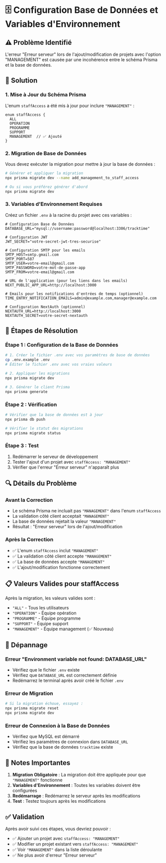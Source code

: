 # 🗄️ Configuration Base de Données et Variables d'Environnement

## ⚠️ **Problème Identifié**

L'erreur "Erreur serveur" lors de l'ajout/modification de projets avec l'option "MANAGEMENT" est causée par une incohérence entre le schéma Prisma et la base de données.

## 🔧 **Solution**

### **1. Mise à Jour du Schéma Prisma**

L'enum `staffAccess` a été mis à jour pour inclure `"MANAGEMENT"` :

```prisma
enum staffAccess {
  ALL
  OPERATION
  PROGRAMME
  SUPPORT
  MANAGEMENT  // ✅ Ajouté
}
```

### **2. Migration de Base de Données**

Vous devez exécuter la migration pour mettre à jour la base de données :

```bash
# Générer et appliquer la migration
npx prisma migrate dev --name add_management_to_staff_access

# Ou si vous préférez générer d'abord
npx prisma migrate dev
```

### **3. Variables d'Environnement Requises**

Créez un fichier `.env` à la racine du projet avec ces variables :

```env
# Configuration Base de Données
DATABASE_URL="mysql://username:password@localhost:3306/tracktime"

# Configuration JWT
JWT_SECRET="votre-secret-jwt-tres-securise"

# Configuration SMTP pour les emails
SMTP_HOST=smtp.gmail.com
SMTP_PORT=587
SMTP_USER=votre-email@gmail.com
SMTP_PASSWORD=votre-mot-de-passe-app
SMTP_FROM=votre-email@gmail.com

# URL de l'application (pour les liens dans les emails)
NEXT_PUBLIC_APP_URL=http://localhost:3000

# Emails pour les notifications d'entrées de temps (optionnel)
TIME_ENTRY_NOTIFICATION_EMAILS=admin@example.com,manager@example.com

# Configuration NextAuth (optionnel)
NEXTAUTH_URL=http://localhost:3000
NEXTAUTH_SECRET=votre-secret-nextauth
```

## 🚀 **Étapes de Résolution**

### **Étape 1 : Configuration de la Base de Données**
```bash
# 1. Créer le fichier .env avec vos paramètres de base de données
cp .env.example .env
# Éditer le fichier .env avec vos vraies valeurs

# 2. Appliquer les migrations
npx prisma migrate dev

# 3. Générer le client Prisma
npx prisma generate
```

### **Étape 2 : Vérification**
```bash
# Vérifier que la base de données est à jour
npx prisma db push

# Vérifier le statut des migrations
npx prisma migrate status
```

### **Étape 3 : Test**
1. Redémarrer le serveur de développement
2. Tester l'ajout d'un projet avec `staffAccess: "MANAGEMENT"`
3. Vérifier que l'erreur "Erreur serveur" n'apparaît plus

## 🔍 **Détails du Problème**

### **Avant la Correction**
- Le schéma Prisma ne incluait pas `"MANAGEMENT"` dans l'enum `staffAccess`
- La validation côté client acceptait `"MANAGEMENT"`
- La base de données rejetait la valeur `"MANAGEMENT"`
- Résultat : "Erreur serveur" lors de l'ajout/modification

### **Après la Correction**
- ✅ L'enum `staffAccess` inclut `"MANAGEMENT"`
- ✅ La validation côté client accepte `"MANAGEMENT"`
- ✅ La base de données accepte `"MANAGEMENT"`
- ✅ L'ajout/modification fonctionne correctement

## 📋 **Valeurs Valides pour staffAccess**

Après la migration, les valeurs valides sont :
- `"ALL"` - Tous les utilisateurs
- `"OPERATION"` - Équipe opération
- `"PROGRAMME"` - Équipe programme
- `"SUPPORT"` - Équipe support
- `"MANAGEMENT"` - Équipe management (✅ Nouveau)

## 🐛 **Dépannage**

### **Erreur "Environment variable not found: DATABASE_URL"**
- Vérifiez que le fichier `.env` existe
- Vérifiez que `DATABASE_URL` est correctement définie
- Redémarrez le terminal après avoir créé le fichier `.env`

### **Erreur de Migration**
```bash
# Si la migration échoue, essayez :
npx prisma migrate reset
npx prisma migrate dev
```

### **Erreur de Connexion à la Base de Données**
- Vérifiez que MySQL est démarré
- Vérifiez les paramètres de connexion dans `DATABASE_URL`
- Vérifiez que la base de données `tracktime` existe

## 📝 **Notes Importantes**

1. **Migration Obligatoire** : La migration doit être appliquée pour que `"MANAGEMENT"` fonctionne
2. **Variables d'Environnement** : Toutes les variables doivent être configurées
3. **Redémarrage** : Redémarrez le serveur après les modifications
4. **Test** : Testez toujours après les modifications

## ✅ **Validation**

Après avoir suivi ces étapes, vous devriez pouvoir :
- ✅ Ajouter un projet avec `staffAccess: "MANAGEMENT"`
- ✅ Modifier un projet existant vers `staffAccess: "MANAGEMENT"`
- ✅ Voir `"MANAGEMENT"` dans la liste déroulante
- ✅ Ne plus avoir d'erreur "Erreur serveur"
